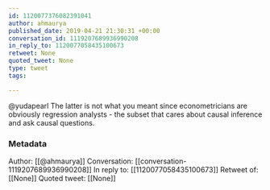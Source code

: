 ```yaml
---
id: 1120077376082391041
author: ahmaurya
published_date: 2019-04-21 21:30:31 +00:00
conversation_id: 1119207689936990208
in_reply_to: 1120077058435100673
retweet: None
quoted_tweet: None
type: tweet
tags:

---
```


@yudapearl The latter is not what you meant since econometricians are obviously regression analysts - the subset that cares about causal inference and ask causal questions.

### Metadata

Author: [[@ahmaurya]]
Conversation: [[conversation-1119207689936990208]]
In reply to: [[1120077058435100673]]
Retweet of: [[None]]
Quoted tweet: [[None]]
